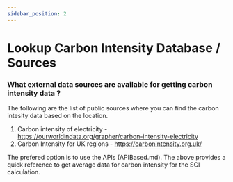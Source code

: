 ```yaml
---
sidebar_position: 2
---
```



# Lookup Carbon Intensity Database / Sources

### What external data sources are available for getting carbon intensity data  ?

The following are the list of public sources where you can find the carbon intesity data
based on the location. 
1. Carbon intensity of electricity - https://ourworldindata.org/grapher/carbon-intensity-electricity
2. Carbon Intensity for UK regions - https://carbonintensity.org.uk/

The prefered option is to use the APIs (APIBased.md). The above provides a quick reference to get average data for carbon intensity for the SCI calculation.